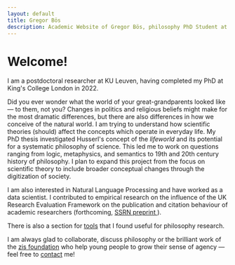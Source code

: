 ```yaml
---
layout: default
title: Gregor Bös
description: Academic Website of Gregor Bös, philosophy PhD Student at King's College London, working on phenomenology and philosophy of science.
---
```

# Welcome!

I am a postdoctoral researcher at KU Leuven, having completed my PhD at King's College London in 2022.

Did you ever wonder what the world of your great-grandparents looked like &mdash; to them, not you? Changes in politics and religious beliefs might make for the most dramatic differences, but there are also differences in how we conceive of the natural world. I am trying to understand how scientific theories (should) affect the concepts which operate in everyday life. My PhD thesis investigated Husserl's concept of the *lifeworld* and its potential for a systematic philosophy of science. This led me to work on questions ranging from logic, metaphysics, and semantics to 19th and 20th century history of philosophy. I plan to expand this project from the focus on scientific theory to include broader conceptual changes through the digitization of society. 
<!-- might introduce here: where I want to go next: digitization and digital society -->

I am also interested in Natural Language Processing and have worked as a data scientist. I contributed to empirical research on the influence of the UK Research Evaluation Framework on the publication and citation behaviour of academic researchers (forthcoming, [ SSRN preprint ](https://papers.ssrn.com/sol3/papers.cfm?abstract_id=3083692) ). 

There is also a section for [tools](./tools/) that I found useful for philosophy research.

I am always glad to collaborate, discuss philosophy or the brilliant work of the <a href="https://zis-reisen.de/en">zis foundation</a> who help young people to grow their sense of agency &mdash; feel free to [contact](./contact/) me!

